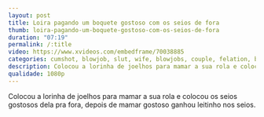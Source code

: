 ```yaml
---
layout: post
title: Loira pagando um boquete gostoso com os seios de fora
thumb: loira-pagando-um-boquete-gostoso-com-os-seios-de-fora
duration: "07:19"
permalink: /:title
video: https://www.xvideos.com/embedframe/70038885
categories: cumshot, blowjob, slut, wife, blowjobs, couple, felation, best-blowjob, amateur-couple, worlds-best
description: Colocou a lorinha de joelhos para mamar a sua rola e colocou os seios gostosos dela pra fora, depois de mamar gostoso ganhou leitinho nos seios.
qualidade: 1080p
---
```

Colocou a lorinha de joelhos para mamar a sua rola e colocou os seios gostosos dela pra fora, depois de mamar gostoso ganhou leitinho nos seios.